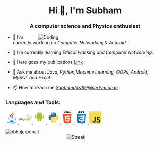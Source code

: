 <h1 align="center">Hi 👋, I'm Subham</h1>
<h3 align="center">A computer science and Physics enthusiast </h3>




<img align="right" alt="Coding" width="400" src="https://cdn.dribbble.com/users/1162077/screenshots/3848914/programmer.gif">








- 🔭 I’m currently working on *Computer Networking & Android.*

- 🌱 I’m currently learning *Ethical Hacking and Computer Networking.*

- 📝 Here goes my publications [Link](https://auth.geeksforgeeks.org/user/dattabikash505/articles)

- 💬 Ask me about *Java, Python,Machine Learning, OOPs, Android, MySQL and Excel*

- 📫 How to reach me *Subhamdas19@iisertvm.ac.in*

<h3 align="left">Languages and Tools:</h3>
<p align="left"> 
 <a href="https://www.java.com" target="_blank" rel="noreferrer"> <img src="https://raw.githubusercontent.com/devicons/devicon/master/icons/java/java-original.svg" alt="java" width="40" height="40"/> </a>
  <a href="https://www.mysql.com/" target="_blank" rel="noreferrer"> <img src="https://raw.githubusercontent.com/devicons/devicon/master/icons/mysql/mysql-original-wordmark.svg" alt="pytjon" width="40" height="40"/> </a>
 <a href="https://developer.android.com" target="_blank" rel="noreferrer"> <img src="https://raw.githubusercontent.com/devicons/devicon/master/icons/android/android-original-wordmark.svg" alt="android" width="40" height="40"/> </a>
  <a href="https://www.python.org" target="_blank" rel="noreferrer"> <img src="https://raw.githubusercontent.com/devicons/devicon/master/icons/python/python-original.svg" alt="python" width="40" height="40"/> </a>
  <a href="https://www.w3.org/html/" target="_blank" rel="noreferrer"> <img src="https://raw.githubusercontent.com/devicons/devicon/master/icons/html5/html5-original-wordmark.svg" alt="html5" width="40" height="40"/> </a>
  <a href="https://www.w3schools.com/css/" target="_blank" rel="noreferrer"> <img src="https://raw.githubusercontent.com/devicons/devicon/master/icons/css3/css3-original-wordmark.svg" alt="css3" width="40" height="40"/> </a>
  <a href="https://developer.mozilla.org/en-US/docs/Web/JavaScript" target="_blank" rel="noreferrer"> <img src="https://raw.githubusercontent.com/devicons/devicon/master/icons/javascript/javascript-original.svg" alt="python" width="40" height="40"/> </a>
</p> 
<p><img align="left" width="300" src="https://github-readme-stats.vercel.app/api/top-langs/?username=obhujerpencil&layout=compact" alt="obhujerpencil" /></p>
<p><img align="right" alt="Streak" width="310" src="https://github-readme-streak-stats.herokuapp.com/?user=obhujerpencil&theme=default" alt="obhujerpencil" /></p>
